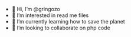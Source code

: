 - 👋 Hi, I’m @gringozo
- 👀 I’m interested in read me files
- 🌱 I’m currently learning how to save the planet
- 💞️ I’m looking to collaborate on php code

<!---
gringozo/gringozo is a ✨ special ✨ repository because its `README.md` (this file) appears on your GitHub profile.
You can click the Preview link to take a look at your changes.
--->
